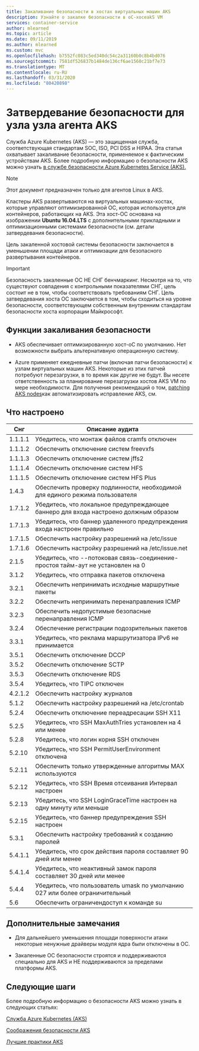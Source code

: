 ```yaml
---
title: Закаливание безопасности в хостах виртуальных машин AKS
description: Узнайте о закалке безопасности в оС-хосеakS VM
services: container-service
author: mlearned
ms.topic: article
ms.date: 09/11/2019
ms.author: mlearned
ms.custom: mvc
ms.openlocfilehash: b7552fc083c5ed340dc54c2a31160b0c8b4bd076
ms.sourcegitcommit: 7581df526837b1484de136cf6ae1560c21bf7e73
ms.translationtype: MT
ms.contentlocale: ru-RU
ms.lasthandoff: 03/31/2020
ms.locfileid: "80420898"
---
```

# <a name="security-hardening-for-aks-agent-node-host-os"></a>Затвердевание безопасности для узла узла агента AKS

Служба Azure Kubernetes (AKS) — это защищенная служба, соответствующая стандартам SOC, ISO, PCI DSS и HIPAA. Эта статья охватывает закаливание безопасности, применяемое к фактическим устройствам AKS. Более подробную информацию о безопасности AKS можно узнать [в службе безопасности Azure Kubernetes Service (AKS).](https://docs.microsoft.com/azure/aks/concepts-security)

> [!Note]
> Этот документ предназначен только для агентов Linux в AKS.

Кластеры AKS развертываются на виртуальных машинах-хостах, которые управляют оптимизированной ОС, которая используется для контейнеров, работающих на AKS. Эта хост-ОС основана на изображении **Ubuntu 16.04.LTS** с дополнительными прикладными и оптимизационными системами безопасности (см. детали затвердевания безопасности).

Цель закаленной хостовой системы безопасности заключается в уменьшении площади атаки и оптимизации для безопасного развертывания контейнеров.

> [!Important]
> Безопасность закаленные ОС НЕ СНГ бенчмаркинг. Несмотря на то, что существуют совпадения с контрольными показателями СНГ, цель состоит не в том, чтобы соответствовать требованиям СНГ. Цель затвердевания хоста ОС заключается в том, чтобы сходиться на уровне безопасности, соответствующем собственным внутренним стандартам безопасности хоста корпорации Майкрософт.

## <a name="security-hardening-features"></a>Функции закаливания безопасности

* AKS обеспечивает оптимизированную хост-оС по умолчанию. Нет возможности выбрать альтернативную операционную систему.

* Azure применяет ежедневные патчи (включая патчи безопасности) к узлам виртуальных машин AKS. Некоторые из этих патчей потребуют перезагрузки, в то время как другие не будут. Вы несете ответственность за планирование перезагрузки хостов AKS VM по мере необходимости. Для получения рекомендаций о том, [patching AKS nodes](https://docs.microsoft.com/azure/aks/node-updates-kured)как автоматизировать исправление AKS, см.

## <a name="what-is-configured"></a>Что настроено

| Снг  | Описание аудита|
|---|---|
| 1.1.1.1 |Убедитесь, что монтаж файлов cramfs отключен|
| 1.1.1.2 |Обеспечить отключение систем freevxfs|
| 1.1.1.3 |Обеспечить отключение систем jffs2|
| 1.1.1.4 |Обеспечить отключение систем HFS|
| 1.1.1.5 |Обеспечить отключение систем HFS Plus|
|1.4.3 |Обеспечить проверку подлинности, необходимой для единого режима пользователя |
|1.7.1.2 |Убедитесь, что локальное предупреждающее баннеро для входа настроено должным образом |
|1.7.1.3 |Убедитесь, что баннер удаленного предупреждения входа настроен правильно |
|1.7.1.5 |Обеспечить настройку разрешений на /etc/issue |
|1.7.1.6 |Обеспечить настройку разрешений на /etc/issue.net |
|2.1.5 |Убедитесь, что --потоковая связь-соединение-простоя тайм-аут не установлен на 0 |
|3.1.2 |Убедитесь, что отправка пакетов отключена |
|3.2.1 |Обеспечить непринимать исходные маршрутные пакеты |
|3.2.2 |Обеспечить непринимать перенаправления ICMP |
|3.2.3 |Обеспечить недопустимые безопасные перенаправления ICMP |
|3.2.4 |Обеспечение регистрации подозрительных пакетов |
|3.3.1 |Убедитесь, что реклама маршрутизатора IPv6 не принимается |
|3.5.1 |Обеспечить отключение DCCP |
|3.5.2 |Обеспечить отключение SCTP |
|3.5.3 |Обеспечить отключение RDS |
|3.5.4 |Убедитесь, что TIPC отключен |
|4.2.1.2 |Обеспечить настройку журналов |
|5.1.2 |Обеспечить настройку разрешений на /etc/crontab |
|5.2.4 |Обеспечить отключение переадресации SSH X11 |
|5.2.5 |Убедитесь, что SSH MaxAuthTries установлен на 4 или менее |
|5.2.8 |Убедитесь, что логин корня SSH отключен |
|5.2.10 |Убедитесь, что SSH PermitUserEnvironment отключена |
|5.2.11 |Обеспечить только утвержденные алгоритмы MAX используются |
|5.2.12 |Убедитесь, что SSH Время отсеивания Интервал настроен |
|5.2.13 |Убедитесь, что SSH LoginGraceTime настроен на одну минуту или меньше |
|5.2.15 |Убедитесь, что баннер предупреждения SSH настроен |
|5.3.1 |Обеспечить настройку требований к созданию паролей |
|5.4.1.1 |Убедитесь, что срок действия пароля составляет 90 дней или менее |
|5.4.1.4 |Убедитесь, что неактивный замок пароля составляет 30 дней или менее |
|5.4.4 |Убедитесь, что пользователь umask по умолчанию 027 или более ограничительный |
|5.6 |Обеспечить ограничендоступ к команде su|

## <a name="additional-notes"></a>Дополнительные замечания
 
* Для дальнейшего уменьшения площади поверхности атаки некоторые ненужные драйверы модуля ядра были отключены в ОС.

* Закаленные ОС безопасности строятся и поддерживаются специально для AKS и НЕ поддерживаются за пределами платформы AKS.

## <a name="next-steps"></a>Следующие шаги  

Более подробную информацию о безопасности AKS можно узнать в следующих статьях: 

[Служба Azure Kubernetes (AKS)](https://docs.microsoft.com/azure/aks/intro-kubernetes)

[Соображения безопасности AKS](https://docs.microsoft.com/azure/aks/concepts-security)

[Лучшие практики AKS](https://docs.microsoft.com/azure/aks/best-practices)
